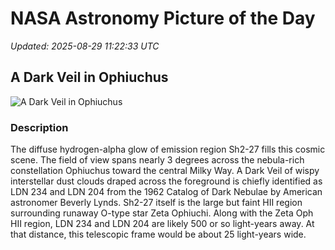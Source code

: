 # NASA Astronomy Picture of the Day

_Updated: 2025-08-29 11:22:33 UTC_

## A Dark Veil in Ophiuchus

![A Dark Veil in Ophiuchus](https://apod.nasa.gov/apod/image/2508/DarkVeil_v2p1024.jpeg)

### Description

The diffuse hydrogen-alpha glow of emission region Sh2-27 fills this cosmic scene. The field of view spans nearly 3 degrees across the nebula-rich constellation Ophiuchus toward the central Milky Way. A Dark Veil of wispy interstellar dust clouds draped across the foreground is chiefly identified as LDN 234 and LDN 204 from the 1962 Catalog of Dark Nebulae by American astronomer Beverly Lynds. Sh2-27 itself is the large but faint HII region surrounding runaway O-type star Zeta Ophiuchi. Along with the Zeta Oph HII region, LDN 234 and LDN 204 are likely 500 or so light-years away. At that distance, this telescopic frame would be about 25 light-years wide.
